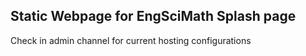 ## Static Webpage for EngSciMath Splash page

Check in admin channel for current hosting configurations
